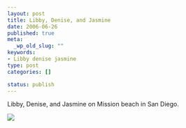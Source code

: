 ```yaml
--- 
layout: post
title: Libby, Denise, and Jasmine
date: 2006-06-26
published: true
meta: 
  _wp_old_slug: ""
keywords: 
- Libby denise jasmine
type: post
categories: []

status: publish
---
```

Libby, Denise, and Jasmine on Mission beach in San Diego.<div class="wp-caption alignleft" style="width: 239px">[![](http://liblab.net/andyeick/files/2010/08/DSCN11321-239x300.jpg) ](http://liblab.net/andyeick/?attachment_id=135942764)



</div><br />
